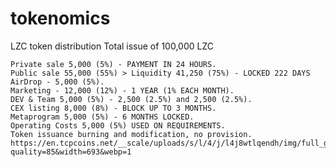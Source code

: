 # tokenomics
LZC token distribution
Total issue of 100,000 LZC

    Private sale 5,000 (5%) - PAYMENT IN 24 HOURS.
    Public sale 55,000 (55%) > Liquidity 41,250 (75%) - LOCKED 222 DAYS
    AirDrop - 5,000 (5%).
    Marketing - 12,000 (12%) - 1 YEAR (1% EACH MONTH).
    DEV & Team 5,000 (5%) - 2,500 (2.5%) and 2,500 (2.5%).
    CEX listing 8,000 (8%) - BLOCK UP TO 3 MONTHS.
    Metaprogram 5,000 (5%) - 6 MONTHS LOCKED.
    Operating Costs 5,000 (5%) USED ON REQUIREMENTS.
    Token issuance burning and modification, no provision.
    https://en.tcpcoins.net/__scale/uploads/s/l/4/j/l4j8wtlqendh/img/full_gNWtiGqV.png?quality=85&width=693&webp=1
